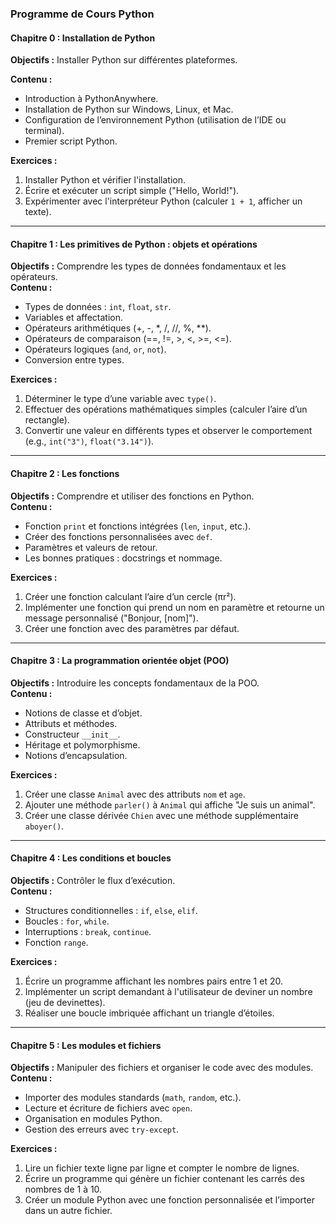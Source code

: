 ### Programme de Cours Python

#### Chapitre 0 : Installation de Python


**Objectifs :** Installer Python sur différentes plateformes.  


**Contenu :**
- Introduction à PythonAnywhere.
- Installation de Python sur Windows, Linux, et Mac.
- Configuration de l’environnement Python (utilisation de l’IDE ou terminal).
- Premier script Python.

**Exercices :**
1. Installer Python et vérifier l'installation.
2. Écrire et exécuter un script simple ("Hello, World!").
3. Expérimenter avec l'interpréteur Python (calculer `1 + 1`, afficher un texte).

---

#### Chapitre 1 : Les primitives de Python : objets et opérations
**Objectifs :** Comprendre les types de données fondamentaux et les opérateurs.  
**Contenu :**
- Types de données : `int`, `float`, `str`.
- Variables et affectation.
- Opérateurs arithmétiques (+, -, *, /, //, %, **).
- Opérateurs de comparaison (==, !=, >, <, >=, <=).
- Opérateurs logiques (`and`, `or`, `not`).
- Conversion entre types.

**Exercices :**
1. Déterminer le type d’une variable avec `type()`.
2. Effectuer des opérations mathématiques simples (calculer l’aire d’un rectangle).
3. Convertir une valeur en différents types et observer le comportement (e.g., `int("3")`, `float("3.14")`).

---

#### Chapitre 2 : Les fonctions
**Objectifs :** Comprendre et utiliser des fonctions en Python.  
**Contenu :**
- Fonction `print` et fonctions intégrées (`len`, `input`, etc.).
- Créer des fonctions personnalisées avec `def`.
- Paramètres et valeurs de retour.
- Les bonnes pratiques : docstrings et nommage.

**Exercices :**
1. Créer une fonction calculant l’aire d’un cercle (πr²).
2. Implémenter une fonction qui prend un nom en paramètre et retourne un message personnalisé ("Bonjour, [nom]").
3. Créer une fonction avec des paramètres par défaut.

---

#### Chapitre 3 : La programmation orientée objet (POO)
**Objectifs :** Introduire les concepts fondamentaux de la POO.  
**Contenu :**
- Notions de classe et d’objet.
- Attributs et méthodes.
- Constructeur `__init__`.
- Héritage et polymorphisme.
- Notions d’encapsulation.

**Exercices :**
1. Créer une classe `Animal` avec des attributs `nom` et `age`.
2. Ajouter une méthode `parler()` à `Animal` qui affiche "Je suis un animal".
3. Créer une classe dérivée `Chien` avec une méthode supplémentaire `aboyer()`.

---

#### Chapitre 4 : Les conditions et boucles
**Objectifs :** Contrôler le flux d’exécution.  
**Contenu :**
- Structures conditionnelles : `if`, `else`, `elif`.
- Boucles : `for`, `while`.
- Interruptions : `break`, `continue`.
- Fonction `range`.

**Exercices :**
1. Écrire un programme affichant les nombres pairs entre 1 et 20.
2. Implémenter un script demandant à l'utilisateur de deviner un nombre (jeu de devinettes).
3. Réaliser une boucle imbriquée affichant un triangle d’étoiles.

---

#### Chapitre 5 : Les modules et fichiers
**Objectifs :** Manipuler des fichiers et organiser le code avec des modules.  
**Contenu :**
- Importer des modules standards (`math`, `random`, etc.).
- Lecture et écriture de fichiers avec `open`.
- Organisation en modules Python.
- Gestion des erreurs avec `try-except`.

**Exercices :**
1. Lire un fichier texte ligne par ligne et compter le nombre de lignes.
2. Écrire un programme qui génère un fichier contenant les carrés des nombres de 1 à 10.
3. Créer un module Python avec une fonction personnalisée et l’importer dans un autre fichier.
